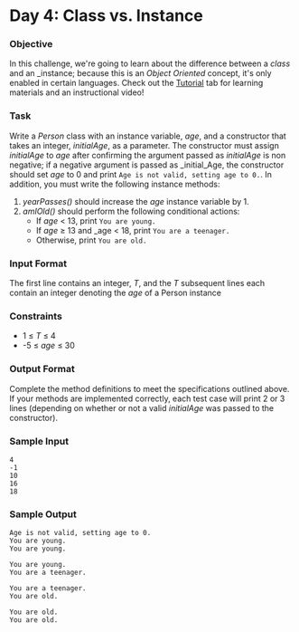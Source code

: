 # Day 4: Class vs. Instance

### Objective

In this challenge, we're going to learn about the difference between a _class_ and an _instance;
because this is an _Object Oriented_ concept, it's only enabled in certain languages.
Check out the [Tutorial](https://www.hackerrank.com/challenges/30-class-vs-instance/tutorial)
tab for learning materials and an instructional video!

### Task

Write a _Person_ class with an instance variable, _age_,
and a constructor that takes an integer, _initialAge_,
as a parameter.
The constructor must assign _initialAge_ to _age_
after confirming the argument passed as _initialAge_ is non negative;
if a negative argument is passed as _initial_Age,
the constructor should set _age_ to 0
and print `Age is not valid, setting age to 0.`.
In addition, you must write the following instance methods:

1. _yearPasses()_ should increase the _age_ instance variable by 1.
2. _amIOld()_ should perform the following conditional actions:
   * If _age_ < 13, print `You are young.`
   * If _age_ ≥ 13 and _age < 18, print `You are a teenager.`
   * Otherwise, print `You are old.`

### Input Format

The first line contains an integer, _T_,
and the _T_ subsequent lines each contain an integer denoting the _age_ of a Person instance

### Constraints

* 1 ≤ _T_ ≤ 4
* -5 ≤ _age_ ≤ 30

### Output Format

Complete the method definitions to meet the specifications outlined above.
If your methods are implemented correctly, each test case will print 2 or 3 lines
(depending on whether or not a valid _initialAge_ was passed to the constructor).

### Sample Input
```
4
-1
10
16
18
```
### Sample Output
```
Age is not valid, setting age to 0.
You are young.
You are young.

You are young.
You are a teenager.

You are a teenager.
You are old.

You are old.
You are old.
```